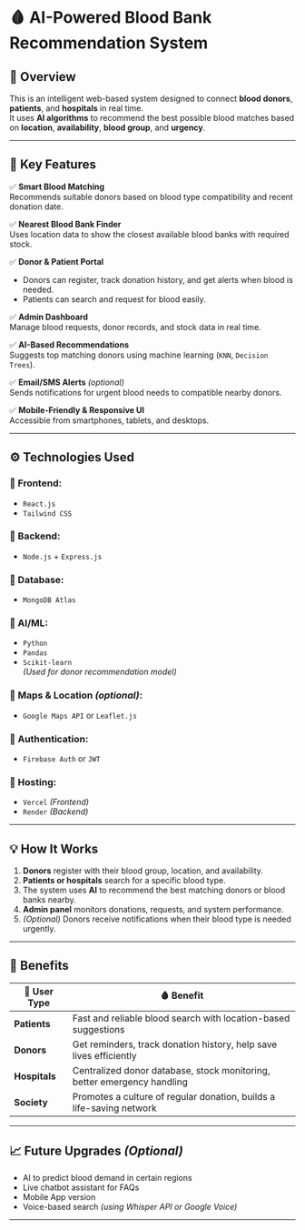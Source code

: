 # 🩸 AI-Powered Blood Bank Recommendation System

## 📌 Overview
This is an intelligent web-based system designed to connect **blood donors**, **patients**, and **hospitals** in real time.  
It uses **AI algorithms** to recommend the best possible blood matches based on **location**, **availability**, **blood group**, and **urgency**.

---

## 🌟 Key Features

✅ **Smart Blood Matching**  
Recommends suitable donors based on blood type compatibility and recent donation date.

✅ **Nearest Blood Bank Finder**  
Uses location data to show the closest available blood banks with required stock.

✅ **Donor & Patient Portal**  
- Donors can register, track donation history, and get alerts when blood is needed.  
- Patients can search and request for blood easily.

✅ **Admin Dashboard**  
Manage blood requests, donor records, and stock data in real time.

✅ **AI-Based Recommendations**  
Suggests top matching donors using machine learning (`KNN`, `Decision Trees`).

✅ **Email/SMS Alerts** *(optional)*  
Sends notifications for urgent blood needs to compatible nearby donors.

✅ **Mobile-Friendly & Responsive UI**  
Accessible from smartphones, tablets, and desktops.

---

## ⚙️ Technologies Used

### 🔸 Frontend:
- `React.js`
- `Tailwind CSS`

### 🔸 Backend:
- `Node.js` + `Express.js`

### 🔸 Database:
- `MongoDB Atlas`

### 🔸 AI/ML:
- `Python`
- `Pandas`
- `Scikit-learn`  
*(Used for donor recommendation model)*

### 🔸 Maps & Location *(optional)*:
- `Google Maps API` or `Leaflet.js`

### 🔸 Authentication:
- `Firebase Auth` or `JWT`

### 🔸 Hosting:
- `Vercel` *(Frontend)*
- `Render` *(Backend)*

---

## 💡 How It Works

1. **Donors** register with their blood group, location, and availability.
2. **Patients or hospitals** search for a specific blood type.
3. The system uses **AI** to recommend the best matching donors or blood banks nearby.
4. **Admin panel** monitors donations, requests, and system performance.
5. *(Optional)* Donors receive notifications when their blood type is needed urgently.

---

## 🎯 Benefits

| 👤 User Type | 🩸 Benefit |
|-------------|------------|
| **Patients** | Fast and reliable blood search with location-based suggestions |
| **Donors** | Get reminders, track donation history, help save lives efficiently |
| **Hospitals** | Centralized donor database, stock monitoring, better emergency handling |
| **Society** | Promotes a culture of regular donation, builds a life-saving network |

---

## 📈 Future Upgrades *(Optional)*

- AI to predict blood demand in certain regions  
- Live chatbot assistant for FAQs  
- Mobile App version  
- Voice-based search *(using Whisper API or Google Voice)*

---

